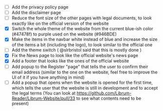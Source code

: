 - [ ] Add the privacy policy page
- [ ] Add the disclaimer page
- [ ] Reduce the font size of the other pages with legal documents, to look exactly like on the official version of the website
- [X] Switch the whole theme of the website from the current blue-ish color (#47478f) to purple used on the website (#946BDE)
- [X]  Make the items in the navbar white instead of blue and increase the size of the items a bit (including the logo), to look similar to the official one
- [ ] Add the theme switch ( @slrbristol said that this is mostly done )
- [X] Fix the News page to look like the official website's news page
- [X] Add a footer that looks like the ones of the official website
- [ ] Add popup to the Register "page" that tells the user to confirm their email address (similar to the one on the website, feel free to improve the UI of it if you have anything in mind)
- [ ] Add a popup that opens when the website is opened for the first time, which tells the user that the website is still in development and to accept the legal terms (You can look at https://github.com/Librum-Reader/Librum-Website/pull/33 to see what contents need to be present)
